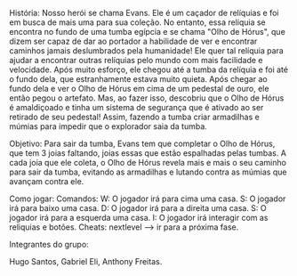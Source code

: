 História:
Nosso herói se chama Evans. Ele é um caçador de relíquias e foi em busca de mais uma para sua coleção. No entanto, essa relíquia se encontra no fundo de uma tumba egípcia e se chama "Olho de Hórus", que dizem ser capaz de dar ao portador a habilidade de ver e encontrar caminhos jamais deslumbrados pela humanidade! Ele quer tal relíquia para ajudar a encontrar outras relíquias pelo mundo com mais facilidade e velocidade. Após muito esforço, ele chegou até a tumba da relíquia e foi até o fundo dela, que estranhamente estava muito quieta. Após chegar ao fundo dela e ver o Olho de Hórus em cima de um pedestal de ouro, ele então pegou o artefato. Mas, ao fazer isso, descobriu que o Olho de Hórus é amaldiçoado e tinha um sistema de segurança que é ativado ao ser retirado de seu pedestal! Assim, fazendo a tumba criar armadilhas e múmias para impedir que o explorador saia da tumba.

Objetivo:
Para sair da tumba, Evans tem que completar o Olho de Hórus, que tem 3 joias faltando, joias essas que estão espalhadas pelas tumbas. A cada joia que ele coleta, o Olho de Hórus revela mais e mais o seu caminho para sair da tumba, evitando as armadilhas e lutando contra as múmias que avançam contra ele.

Como jogar:
  Comandos:
  W: O jogador irá para cima uma casa.
  S: O jogador irá para baixo uma casa.
  D: O jogador irá para a direita uma casa.
  S: O jogador irá para a esquerda uma casa.
  I: O jogador irá interagir com as reliquias e botões.
  Cheats:
  nextlevel --> ir para a próxima fase.
  
Integrantes do grupo:

Hugo Santos,
Gabriel Eli,
Anthony Freitas.
